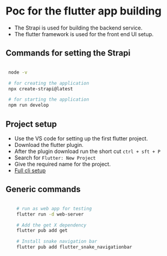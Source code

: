 # Poc for the flutter app building

- The Strapi is used for building the backend service.
- The flutter framework is used for the front end UI setup.

## Commands for setting the Strapi

```sh

 node -v

 # for creating the application
 npx create-strapi@latest

 # for starting the application
 npm run develop

```

## Project setup

- Use the VS code for setting up the first flutter project.
- Download the flutter plugin.
- After the plugin download run the short cut `ctrl + sft + P`
- Search for `Flutter: New Project`
- Give the required name for the project.
- [Full cli setup](https://docs.flutter.dev/get-started/install/windows)

## Generic commands

```sh

    # run as web app for testing
    flutter run -d web-server

    # Add the get X dependency
    flutter pub add get

    # Install snake navigation bar
    flutter pub add flutter_snake_navigationbar

```
